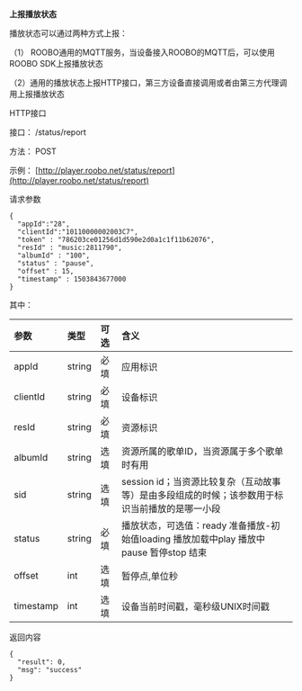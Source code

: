 **上报播放状态**

播放状态可以通过两种方式上报：

（1） ROOBO通用的MQTT服务，当设备接入ROOBO的MQTT后，可以使用ROOBO SDK上报播放状态

（2）通用的播放状态上报HTTP接口，第三方设备直接调用或者由第三方代理调用上报播放状态

HTTP接口

接口： /status/report

方法： POST

示例： [http://player.roobo.net/status/report](http://player.roobo.net/status/report)

请求参数

```
{
  "appId":"28",
  "clientId":"10110000002003C7",
  "token" : "786203ce01256d1d590e2d0a1c1f11b62076",
  "resId" : "music:2811790",
  "albumId" : "100",
  "status" : "pause",
  "offset" : 15,
  "timestamp" : 1503843677000
}
```

其中：

| 参数 | 类型 | 可选 | 含义 |
| :--- | :--- | :--- | :--- |
| appId | string | 必填 | 应用标识 |
| clientId | string | 必填 | 设备标识 |
| resId | string | 必填 | 资源标识 |
| albumId | string | 选填 | 资源所属的歌单ID，当资源属于多个歌单时有用 |
| sid | string | 选填 | session id；当资源比较复杂（互动故事等）是由多段组成的时候；该参数用于标识当前播放的是哪一小段 |
| status | string | 必填 | 播放状态，可选值：ready 准备播放-初始值loading 播放加载中play 播放中pause 暂停stop 结束 |
| offset | int | 选填 | 暂停点,单位秒 |
| timestamp | int | 选填 | 设备当前时间戳，毫秒级UNIX时间戳 |

返回内容

```
{
  "result": 0,
  "msg": "success"
}
```



